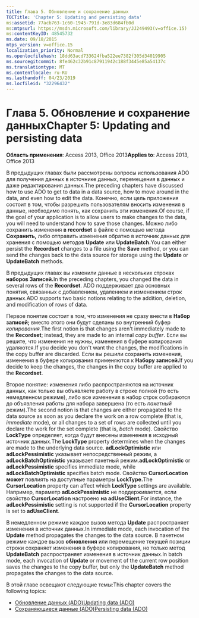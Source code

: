 ```yaml
---
title: Глава 5. Обновление и сохранение данных
TOCTitle: 'Chapter 5: Updating and persisting data'
ms:assetid: 77acb763-1c60-1945-791d-3e83d684fb0d
ms:mtpsurl: https://msdn.microsoft.com/library/JJ249493(v=office.15)
ms:contentKeyID: 48545732
ms.date: 09/18/2015
mtps_version: v=office.15
localization_priority: Normal
ms.openlocfilehash: 18dd63acd733624fba522ee7382f305d34019905
ms.sourcegitcommit: 8fe462c32b91c87911942c188f3445e85a54137c
ms.translationtype: MT
ms.contentlocale: ru-RU
ms.lasthandoff: 04/23/2019
ms.locfileid: "32296432"
---
```

# <a name="chapter-5-updating-and-persisting-data"></a><span data-ttu-id="786ce-102">Глава 5. Обновление и сохранение данных</span><span class="sxs-lookup"><span data-stu-id="786ce-102">Chapter 5: Updating and persisting data</span></span>

<span data-ttu-id="786ce-103">**Область применения**: Access 2013, Office 2013</span><span class="sxs-lookup"><span data-stu-id="786ce-103">**Applies to**: Access 2013, Office 2013</span></span>

<span data-ttu-id="786ce-104">В предыдущих главах были рассмотрены вопросы использования ADO для получения данных в источнике данных, перемещения в данных и даже редактирования данных.</span><span class="sxs-lookup"><span data-stu-id="786ce-104">The preceding chapters have discussed how to use ADO to get to data in a data source, how to move around in the data, and even how to edit the data.</span></span> <span data-ttu-id="786ce-105">Конечно, если цель приложения состоит в том, чтобы разрешить пользователям вносить изменения в данные, необходимо понять, как сохранить эти изменения.</span><span class="sxs-lookup"><span data-stu-id="786ce-105">Of course, if the goal of your application is to allow users to make changes to the data, you will need to understand how to save those changes.</span></span> <span data-ttu-id="786ce-106">Можно либо сохранить изменения **в recordset** в файле с помощью метода **Сохранить,** либо отправить изменения обратно в источник данных для хранения с помощью методов **Update** или **UpdateBatch.**</span><span class="sxs-lookup"><span data-stu-id="786ce-106">You can either persist the **Recordset** changes to a file using the **Save** method, or you can send the changes back to the data source for storage using the **Update** or **UpdateBatch** methods.</span></span>

<span data-ttu-id="786ce-107">В предыдущих главах вы изменили данные в нескольких строках **наборов Записей.**</span><span class="sxs-lookup"><span data-stu-id="786ce-107">In the preceding chapters, you changed the data in several rows of the **Recordset**.</span></span> <span data-ttu-id="786ce-108">ADO поддерживает два основных понятия, связанных с добавлением, удалением и изменением строк данных.</span><span class="sxs-lookup"><span data-stu-id="786ce-108">ADO supports two basic notions relating to the addition, deletion, and modification of rows of data.</span></span>

<span data-ttu-id="786ce-109">Первое понятие состоит в том, что изменения не сразу внести в **Набор записей;** вместо этого они будут сделаны во внутренний буфер *копирования.*</span><span class="sxs-lookup"><span data-stu-id="786ce-109">The first notion is that changes aren't immediately made to the **Recordset**; instead, they are made to an internal *copy buffer*.</span></span> <span data-ttu-id="786ce-110">Если вы решите, что изменения не нужны, изменения в буфере копирования удаляются.</span><span class="sxs-lookup"><span data-stu-id="786ce-110">If you decide you don't want the changes, the modifications in the copy buffer are discarded.</span></span> <span data-ttu-id="786ce-111">Если вы решили сохранить изменения, изменения в буфере копирования применяются к **Набору записей.**</span><span class="sxs-lookup"><span data-stu-id="786ce-111">If you decide to keep the changes, the changes in the copy buffer are applied to the **Recordset**.</span></span>

<span data-ttu-id="786ce-112">Второе понятие: изменения либо распространяются на источник данных, как только вы объявляете работу  в строке полной (то есть немедленном режиме), либо все изменения в набор строк собираются до объявления работы для набора завершена (то есть *пакетный* режим).</span><span class="sxs-lookup"><span data-stu-id="786ce-112">The second notion is that changes are either propagated to the data source as soon as you declare the work on a row complete (that is, *immediate* mode), or all changes to a set of rows are collected until you declare the work for the set complete (that is, *batch* mode).</span></span> <span data-ttu-id="786ce-113">Свойство **LockType** определяет, когда будут внесены изменения в исходный источник данных.</span><span class="sxs-lookup"><span data-stu-id="786ce-113">The **LockType** property determines when the changes are made to the underlying data source.</span></span> <span data-ttu-id="786ce-114">**adLockOptimistic** или **adLockPessimistic** указывает непосредственный режим, а **adLockBatchOptimistic** указывает пакетный режим.</span><span class="sxs-lookup"><span data-stu-id="786ce-114">**adLockOptimistic** or **adLockPessimistic** specifies immediate mode, while **adLockBatchOptimistic** specifies batch mode.</span></span> <span data-ttu-id="786ce-115">Свойство **CursorLocation может** повлиять на доступные параметры **LockType.**</span><span class="sxs-lookup"><span data-stu-id="786ce-115">The **CursorLocation** property can affect which **LockType** settings are available.</span></span> <span data-ttu-id="786ce-116">Например, параметр **adLockPessimistic** не поддерживается, если свойство **CursorLocation** настроено **на adUseClient.**</span><span class="sxs-lookup"><span data-stu-id="786ce-116">For instance, the **adLockPessimistic** setting is not supported if the **CursorLocation** property is set to **adUseClient**.</span></span>

<span data-ttu-id="786ce-117">В немедленном режиме каждое вызов метода **Update** распространяет изменения в источник данных.</span><span class="sxs-lookup"><span data-stu-id="786ce-117">In immediate mode, each invocation of the **Update** method propagates the changes to the data source.</span></span> <span data-ttu-id="786ce-118">В пакетном режиме каждое вызов **обновления** или перемещение текущей позиции строки сохраняет изменения в буфере копирования, но только метод **UpdateBatch** распространяет изменения в источник данных.</span><span class="sxs-lookup"><span data-stu-id="786ce-118">In batch mode, each invocation of **Update** or movement of the current row position saves the changes to the copy buffer, but only the **UpdateBatch** method propagates the changes to the data source.</span></span>

<span data-ttu-id="786ce-119">В этой главе освещают следующие темы:</span><span class="sxs-lookup"><span data-stu-id="786ce-119">This chapter covers the following topics:</span></span>

- [<span data-ttu-id="786ce-120">Обновление данных (ADO)</span><span class="sxs-lookup"><span data-stu-id="786ce-120">Updating data (ADO)</span></span>](updating-data.md)
- [<span data-ttu-id="786ce-121">Сохраняющиеся данные (ADO)</span><span class="sxs-lookup"><span data-stu-id="786ce-121">Persisting data (ADO)</span></span>](persisting-data.md)
